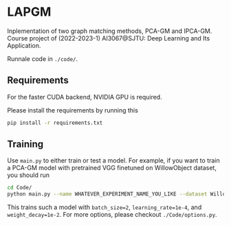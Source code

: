 # LAPGM
Inplementation of two graph matching methods, PCA-GM and IPCA-GM. Course project of (2022-2023-1) AI3067@SJTU: Deep Learning and Its Application.

Runnale code in `./code/`.

## Requirements
For the faster CUDA backend, NVIDIA GPU is required.

Please install the requirements by running this
```bash
pip install -r requirements.txt
```

## Training
Use `main.py` to either train or test a model. For example, if you want to train a PCA-GM model with pretrained VGG finetuned on WillowObject dataset, you should run 
```bash
cd Code/
python main.py --name WHATEVER_EXPERIMENT_NAME_YOU_LIKE --dataset WillowObject --model pca-gm --batch_size 2 --lr 1e-4 --weight_decay 1e-2 --extractor_train
```
This trains such a model with `batch_size=2`, `learning_rate=1e-4`, and `weight_decay=1e-2`. For more options, please checkout `./Code/options.py`.